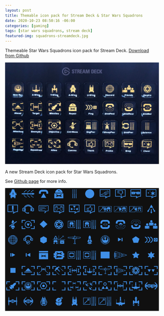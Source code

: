 ```yaml
---
layout: post
title: Themable icon pack for Stream Deck & Star Wars Squadrons
date: 2020-10-23 08:50:16 -06:00
categories: [gaming]
tags: [star wars squadrons, stream deck]
featured-img: squadrons-streamdeck.jpg
---
```


Themeable Star Wars Squadrons icon pack for Stream Deck. [Download from Github](https://github.com/Ordo-Corona-Stellarum/streamdeck-squadrons-icons/releases)

<!--more-->

![squadrons-streamdeck](/assets/images/squadrons-streamdeck.jpg)

A new Stream Deck icon pack for Star Wars Squadrons.

See [Github page](https://github.com/Ordo-Corona-Stellarum/streamdeck-squadrons-icons) for more info.

![Empire Blue](/assets/images/Empire%20Blue.png)
